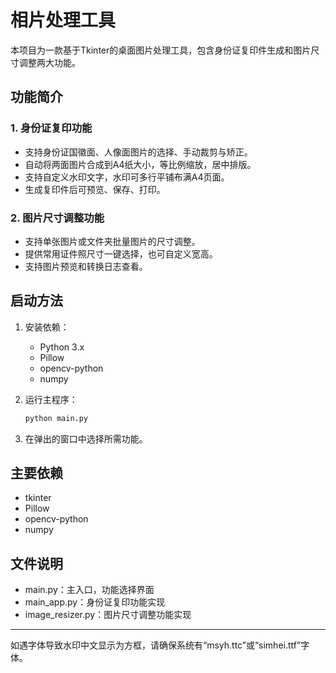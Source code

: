 # 相片处理工具

本项目为一款基于Tkinter的桌面图片处理工具，包含身份证复印件生成和图片尺寸调整两大功能。

## 功能简介

### 1. 身份证复印功能
- 支持身份证国徽面、人像面图片的选择、手动裁剪与矫正。
- 自动将两面图片合成到A4纸大小，等比例缩放，居中排版。
- 支持自定义水印文字，水印可多行平铺布满A4页面。
- 生成复印件后可预览、保存、打印。

### 2. 图片尺寸调整功能
- 支持单张图片或文件夹批量图片的尺寸调整。
- 提供常用证件照尺寸一键选择，也可自定义宽高。
- 支持图片预览和转换日志查看。

## 启动方法

1. 安装依赖：
   - Python 3.x
   - Pillow
   - opencv-python
   - numpy

2. 运行主程序：

    ```bash
    python main.py
    ```

3. 在弹出的窗口中选择所需功能。

## 主要依赖
- tkinter
- Pillow
- opencv-python
- numpy

## 文件说明
- main.py：主入口，功能选择界面
- main_app.py：身份证复印功能实现
- image_resizer.py：图片尺寸调整功能实现

---
如遇字体导致水印中文显示为方框，请确保系统有“msyh.ttc”或“simhei.ttf”字体。